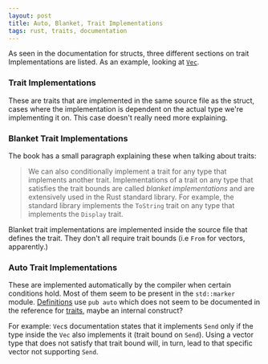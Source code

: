 ```yaml
---
layout: post
title: Auto, Blanket, Trait Implementations
tags: rust, traits, documentation
---
```


As seen in the documentation for structs, three different sections on
trait Implementations are listed. As an example, looking at [`Vec`][vecDocs].

### Trait Implementations

These are traits that are implemented in the same source file as the struct, cases where the implementation is dependent on the actual type we're implementing it on. This case doesn't really need more explaining.

### Blanket Trait Implementations

The book has a small paragraph explaining these when talking about traits:

> We can also conditionally implement a trait for any type that implements another trait. Implementations of a trait on any type that satisfies the trait bounds are called *blanket implementations* and are extensively used in the Rust standard library. For example, the standard library implements the `ToString` trait on any type that implements the `Display` trait.

Blanket trait implementations are implemented inside the source file that
defines the trait. They don't all require trait bounds (i.e `From` for vectors, apparently.)

### Auto Trait Implementations

These are implemented automatically by the compiler when certain conditions hold. Most of them seem to be present in the `std::marker` module. [Definitions][sendDef] use `pub auto` which does not seem to be documented in the reference for [traits][traitRef], maybe an internal construct?

For example: `Vec`s documentation states that it implements `Send` only if the
type inside the `Vec` also implements it (trait bound on `Send`). Using a vector type that does not satisfy that trait bound will, in turn, lead to that
specific vector not supporting `Send`.

[vecDocs]: https://doc.rust-lang.org/std/vec/struct.Vec.html
[sendDef]: https://doc.rust-lang.org/src/core/marker.rs.html#38-40
[traitRef]: https://doc.rust-lang.org/reference/items/traits.html
